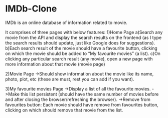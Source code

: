 # IMDb-Clone
IMDb is an online database of information related to movie.

It comprises of three pages with below features:
1)Home Page
a)Search any movie from the API and display the search results on the frontend (as I type the search results should update, 
just like Google does for suggestions).
b)Each search result of the movie should have a favourite button, clicking on which the movie should be added to “My favourite movies” (a list).
c)On clicking any particular search result (any movie), open a new page with more information about that movie (movie page)

2)Movie Page
->Should show information about the movie like its name, photo, plot, etc (these are must, rest you can add if you want).

3)My favourite movies Page
->Display a list of all the favourite movies.
->Make this list persistent (should have the same number of movies before and after closing the browser/refreshing the browser).
->Remove from favourites button: Each movie should have remove from favourites button, clicking on which should remove that movie from the list.


